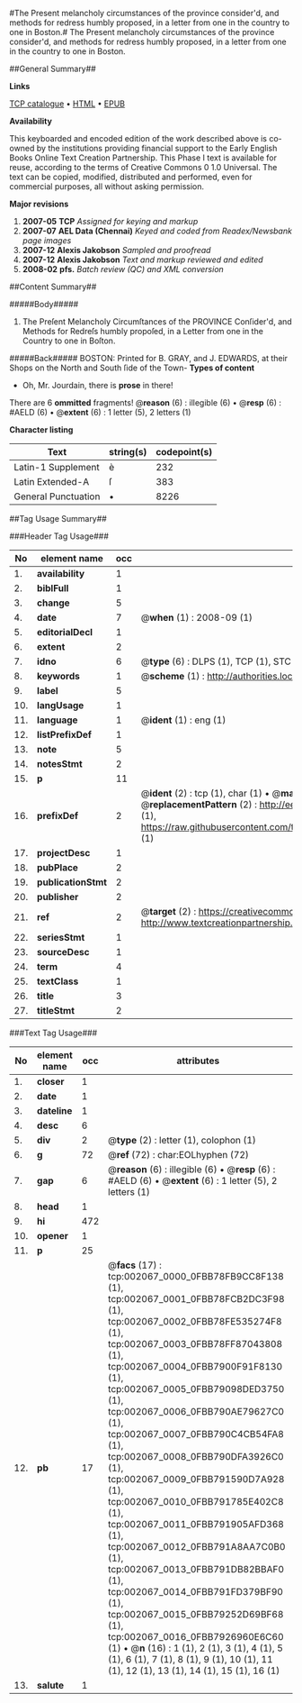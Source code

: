 #The Present melancholy circumstances of the province consider'd, and methods for redress humbly proposed, in a letter from one in the country to one in Boston.#
The Present melancholy circumstances of the province consider'd, and methods for redress humbly proposed, in a letter from one in the country to one in Boston.

##General Summary##

**Links**

[TCP catalogue](http://www.ota.ox.ac.uk/tcp/)  • 
[HTML](http://tei.it.ox.ac.uk/tcp/Texts-HTML/free/N01/N01742.html)  • 
[EPUB](http://tei.it.ox.ac.uk/tcp/Texts-EPUB/free/N01/N01742.epub)

**Availability**

This keyboarded and encoded edition of the
	       work described above is co-owned by the institutions
	       providing financial support to the Early English Books
	       Online Text Creation Partnership. This Phase I text is
	       available for reuse, according to the terms of Creative
	       Commons 0 1.0 Universal. The text can be copied,
	       modified, distributed and performed, even for
	       commercial purposes, all without asking permission.

**Major revisions**

1. __2007-05__ __TCP__ *Assigned for keying and markup*
1. __2007-07__ __AEL Data (Chennai)__ *Keyed and coded from Readex/Newsbank page images*
1. __2007-12__ __Alexis Jakobson__ *Sampled and proofread*
1. __2007-12__ __Alexis Jakobson__ *Text and markup reviewed and edited*
1. __2008-02__ __pfs.__ *Batch review (QC) and XML conversion*

##Content Summary##

#####Body#####

1. The Preſent Melancholy Circumſtances of the PROVINCE Conſider'd, and Methods for Redreſs humbly propoſed, in a Letter from one in the Country to one in Boſton.

#####Back#####
BOSTON: Printed for B. GRAY, and J. EDWARDS, at their Shops on the North and South ſide of the Town-
**Types of content**

  * Oh, Mr. Jourdain, there is **prose** in there!

There are 6 **ommitted** fragments! 
 @__reason__ (6) : illegible (6)  •  @__resp__ (6) : #AELD (6)  •  @__extent__ (6) : 1 letter (5), 2 letters (1)

**Character listing**


|Text|string(s)|codepoint(s)|
|---|---|---|
|Latin-1 Supplement|è|232|
|Latin Extended-A|ſ|383|
|General Punctuation|•|8226|

##Tag Usage Summary##

###Header Tag Usage###

|No|element name|occ|attributes|
|---|---|---|---|
|1.|__availability__|1||
|2.|__biblFull__|1||
|3.|__change__|5||
|4.|__date__|7| @__when__ (1) : 2008-09 (1)|
|5.|__editorialDecl__|1||
|6.|__extent__|2||
|7.|__idno__|6| @__type__ (6) : DLPS (1), TCP (1), STC (1), NOTIS (1), IMAGE-SET (1), EVANS-CITATION (1)|
|8.|__keywords__|1| @__scheme__ (1) : http://authorities.loc.gov/ (1)|
|9.|__label__|5||
|10.|__langUsage__|1||
|11.|__language__|1| @__ident__ (1) : eng (1)|
|12.|__listPrefixDef__|1||
|13.|__note__|5||
|14.|__notesStmt__|2||
|15.|__p__|11||
|16.|__prefixDef__|2| @__ident__ (2) : tcp (1), char (1)  •  @__matchPattern__ (2) : ([0-9\-]+):([0-9IVX]+) (1), (.+) (1)  •  @__replacementPattern__ (2) : http://eebo.chadwyck.com/downloadtiff?vid=$1&page=$2 (1), https://raw.githubusercontent.com/textcreationpartnership/Texts/master/tcpchars.xml#$1 (1)|
|17.|__projectDesc__|1||
|18.|__pubPlace__|2||
|19.|__publicationStmt__|2||
|20.|__publisher__|2||
|21.|__ref__|2| @__target__ (2) : https://creativecommons.org/publicdomain/zero/1.0/ (1), http://www.textcreationpartnership.org/docs/. (1)|
|22.|__seriesStmt__|1||
|23.|__sourceDesc__|1||
|24.|__term__|4||
|25.|__textClass__|1||
|26.|__title__|3||
|27.|__titleStmt__|2||


###Text Tag Usage###

|No|element name|occ|attributes|
|---|---|---|---|
|1.|__closer__|1||
|2.|__date__|1||
|3.|__dateline__|1||
|4.|__desc__|6||
|5.|__div__|2| @__type__ (2) : letter (1), colophon (1)|
|6.|__g__|72| @__ref__ (72) : char:EOLhyphen (72)|
|7.|__gap__|6| @__reason__ (6) : illegible (6)  •  @__resp__ (6) : #AELD (6)  •  @__extent__ (6) : 1 letter (5), 2 letters (1)|
|8.|__head__|1||
|9.|__hi__|472||
|10.|__opener__|1||
|11.|__p__|25||
|12.|__pb__|17| @__facs__ (17) : tcp:002067_0000_0FBB78FB9CC8F138 (1), tcp:002067_0001_0FBB78FCB2DC3F98 (1), tcp:002067_0002_0FBB78FE535274F8 (1), tcp:002067_0003_0FBB78FF87043808 (1), tcp:002067_0004_0FBB7900F91F8130 (1), tcp:002067_0005_0FBB79098DED3750 (1), tcp:002067_0006_0FBB790AE79627C0 (1), tcp:002067_0007_0FBB790C4CB54FA8 (1), tcp:002067_0008_0FBB790DFA3926C0 (1), tcp:002067_0009_0FBB791590D7A928 (1), tcp:002067_0010_0FBB791785E402C8 (1), tcp:002067_0011_0FBB791905AFD368 (1), tcp:002067_0012_0FBB791A8AA7C0B0 (1), tcp:002067_0013_0FBB791DB82BBAF0 (1), tcp:002067_0014_0FBB791FD379BF90 (1), tcp:002067_0015_0FBB79252D69BF68 (1), tcp:002067_0016_0FBB7926960E6C60 (1)  •  @__n__ (16) : 1 (1), 2 (1), 3 (1), 4 (1), 5 (1), 6 (1), 7 (1), 8 (1), 9 (1), 10 (1), 11 (1), 12 (1), 13 (1), 14 (1), 15 (1), 16 (1)|
|13.|__salute__|1||
